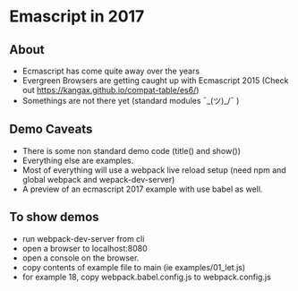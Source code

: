 # Emascript in 2017

## About
* Ecmascript has come quite away over the years
* Evergreen Browsers are getting caught up with Ecmascript 2015 (Check out https://kangax.github.io/compat-table/es6/)
* Somethings are not there yet (standard modules ¯\_(ツ)_/¯ )

## Demo Caveats
* There is some non standard demo code (title() and show())
* Everything else are examples.
* Most of everything will use a webpack live reload setup (need npm and global webpack and wepack-dev-server)
* A preview of an ecmascript 2017 example with use babel as well.

## To show demos
* run webpack-dev-server from cli
* open a browser to localhost:8080
* open a console on the browser.
* copy contents of example file to main (ie examples/01_let.js)
* for example 18, copy webpack.babel.config.js to webpack.config.js
